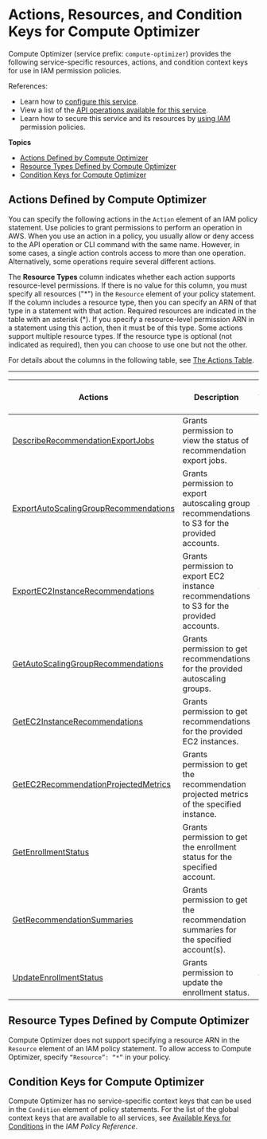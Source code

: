# Actions, Resources, and Condition Keys for Compute Optimizer<a name="list_computeoptimizer"></a>

Compute Optimizer \(service prefix: `compute-optimizer`\) provides the following service\-specific resources, actions, and condition context keys for use in IAM permission policies\.

References:
+ Learn how to [configure this service](https://docs.aws.amazon.com/compute-optimizer/latest/ug/what-is.html)\.
+ View a list of the [API operations available for this service](https://docs.aws.amazon.com/compute-optimizer/latest/APIReference/)\.
+ Learn how to secure this service and its resources by [using IAM](https://docs.aws.amazon.com/compute-optimizer/latest/ug/security-iam.html) permission policies\.

**Topics**
+ [Actions Defined by Compute Optimizer](#computeoptimizer-actions-as-permissions)
+ [Resource Types Defined by Compute Optimizer](#computeoptimizer-resources-for-iam-policies)
+ [Condition Keys for Compute Optimizer](#computeoptimizer-policy-keys)

## Actions Defined by Compute Optimizer<a name="computeoptimizer-actions-as-permissions"></a>

You can specify the following actions in the `Action` element of an IAM policy statement\. Use policies to grant permissions to perform an operation in AWS\. When you use an action in a policy, you usually allow or deny access to the API operation or CLI command with the same name\. However, in some cases, a single action controls access to more than one operation\. Alternatively, some operations require several different actions\.

The **Resource Types** column indicates whether each action supports resource\-level permissions\. If there is no value for this column, you must specify all resources \("\*"\) in the `Resource` element of your policy statement\. If the column includes a resource type, then you can specify an ARN of that type in a statement with that action\. Required resources are indicated in the table with an asterisk \(\*\)\. If you specify a resource\-level permission ARN in a statement using this action, then it must be of this type\. Some actions support multiple resource types\. If the resource type is optional \(not indicated as required\), then you can choose to use one but not the other\.

For details about the columns in the following table, see [The Actions Table](reference_policies_actions-resources-contextkeys.md#actions_table)\.


****  

| Actions | Description | Access Level | Resource Types \(\*required\) | Condition Keys | Dependent Actions | 
| --- | --- | --- | --- | --- | --- | 
|   [ DescribeRecommendationExportJobs ](https://docs.aws.amazon.com/compute-optimizer/latest/APIReference/API_DescribeRecommendationExportJobs.html)  | Grants permission to view the status of recommendation export jobs\. | List |  |  |  | 
|   [ ExportAutoScalingGroupRecommendations ](https://docs.aws.amazon.com/compute-optimizer/latest/APIReference/API_ExportAutoScalingGroupRecommendations.html)  | Grants permission to export autoscaling group recommendations to S3 for the provided accounts\. | Write |  |  |  | 
|   [ ExportEC2InstanceRecommendations ](https://docs.aws.amazon.com/compute-optimizer/latest/APIReference/API_ExportEC2InstanceRecommendations.html)  | Grants permission to export EC2 instance recommendations to S3 for the provided accounts\. | Write |  |  |  | 
|   [ GetAutoScalingGroupRecommendations ](https://docs.aws.amazon.com/compute-optimizer/latest/APIReference/API_GetAutoScalingGroupRecommendations.html)  | Grants permission to get recommendations for the provided autoscaling groups\. | List |  |  |  | 
|   [ GetEC2InstanceRecommendations ](https://docs.aws.amazon.com/compute-optimizer/latest/APIReference/API_GetEC2InstanceRecommendations.html)  | Grants permission to get recommendations for the provided EC2 instances\. | List |  |  |  | 
|   [ GetEC2RecommendationProjectedMetrics ](https://docs.aws.amazon.com/compute-optimizer/latest/APIReference/API_GetEC2RecommendationProjectedMetrics.html)  | Grants permission to get the recommendation projected metrics of the specified instance\. | List |  |  |  | 
|   [ GetEnrollmentStatus ](https://docs.aws.amazon.com/compute-optimizer/latest/APIReference/API_GetEnrollmentStatus.html)  | Grants permission to get the enrollment status for the specified account\. | List |  |  |  | 
|   [ GetRecommendationSummaries ](https://docs.aws.amazon.com/compute-optimizer/latest/APIReference/API_GetRecommendationSummaries.html)  | Grants permission to get the recommendation summaries for the specified account\(s\)\. | List |  |  |  | 
|   [ UpdateEnrollmentStatus ](https://docs.aws.amazon.com/compute-optimizer/latest/APIReference/API_UpdateEnrollmentStatus.html)  | Grants permission to update the enrollment status\. | Write |  |  |  | 

## Resource Types Defined by Compute Optimizer<a name="computeoptimizer-resources-for-iam-policies"></a>

Compute Optimizer does not support specifying a resource ARN in the `Resource` element of an IAM policy statement\. To allow access to Compute Optimizer, specify `“Resource”: “*”` in your policy\.

## Condition Keys for Compute Optimizer<a name="computeoptimizer-policy-keys"></a>

Compute Optimizer has no service\-specific context keys that can be used in the `Condition` element of policy statements\. For the list of the global context keys that are available to all services, see [Available Keys for Conditions](reference_policies_condition-keys.html#AvailableKeys) in the *IAM Policy Reference*\.